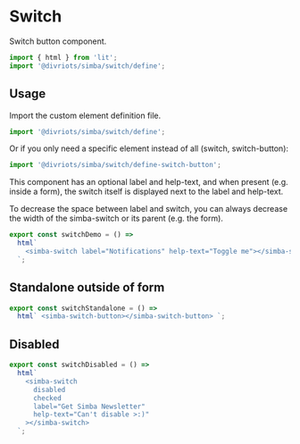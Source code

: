 # Switch

Switch button component.

```js script
import { html } from 'lit';
import '@divriots/simba/switch/define';
```

## Usage

Import the custom element definition file.

```js
import '@divriots/simba/switch/define';
```

Or if you only need a specific element instead of all (switch, switch-button):

```js
import '@divriots/simba/switch/define-switch-button';
```

This component has an optional label and help-text, and when present (e.g. inside a form),
the switch itself is displayed next to the label and help-text.

To decrease the space between label and switch, you can always decrease the width of the simba-switch or its parent (e.g. the form).

```js preview-story
export const switchDemo = () =>
  html`
    <simba-switch label="Notifications" help-text="Toggle me"></simba-switch>
  `;
```

## Standalone outside of form

```js preview-story
export const switchStandalone = () =>
  html` <simba-switch-button></simba-switch-button> `;
```

## Disabled

```js preview-story
export const switchDisabled = () =>
  html`
    <simba-switch
      disabled
      checked
      label="Get Simba Newsletter"
      help-text="Can't disable >:)"
    ></simba-switch>
  `;
```
